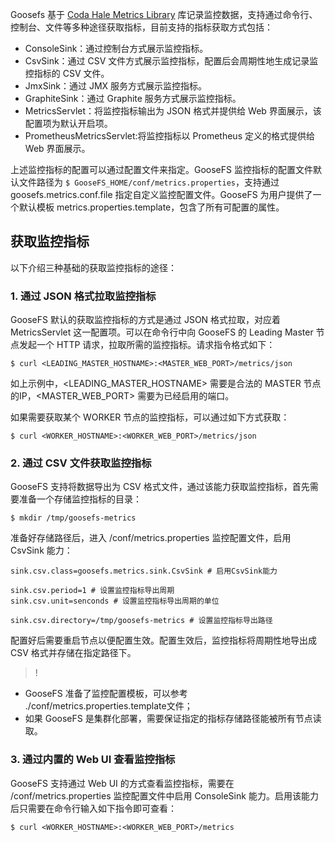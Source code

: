 Goosefs 基于 [Coda Hale Metrics Library](https://github.com/dropwizard/metrics) 库记录监控数据，支持通过命令行、控制台、文件等多种途径获取指标，目前支持的指标获取方式包括：

- ConsoleSink：通过控制台方式展示监控指标。
- CsvSink：通过 CSV 文件方式展示监控指标，配置后会周期性地生成记录监控指标的 CSV 文件。
- JmxSink：通过 JMX 服务方式展示监控指标。
- GraphiteSink：通过 Graphite 服务方式展示监控指标。
- MetricsServlet：将监控指标输出为 JSON 格式并提供给 Web 界面展示，该配置项为默认开启项。
- PrometheusMetricsServlet:将监控指标以 Prometheus 定义的格式提供给 Web 界面展示。

上述监控指标的配置可以通过配置文件来指定。GooseFS 监控指标的配置文件默认文件路径为 `$ GooseFS_HOME/conf/metrics.properties`，支持通过 goosefs.metrics.conf.file 指定自定义监控配置文件。GooseFS 为用户提供了一个默认模板 metrics.properties.template，包含了所有可配置的属性。

## 获取监控指标

以下介绍三种基础的获取监控指标的途径：

### 1. 通过 JSON 格式拉取监控指标

GooseFS 默认的获取监控指标的方式是通过 JSON 格式拉取，对应着 MetricsServlet 这一配置项。可以在命令行中向 GooseFS 的 Leading Master 节点发起一个 HTTP 请求，拉取所需的监控指标。请求指令格式如下：

```plaintext
$ curl <LEADING_MASTER_HOSTNAME>:<MASTER_WEB_PORT>/metrics/json
```

如上示例中，<LEADING_MASTER_HOSTNAME> 需要是合法的 MASTER 节点的IP，<MASTER_WEB_PORT> 需要为已经启用的端口。

如果需要获取某个 WORKER 节点的监控指标，可以通过如下方式获取：

```plaintext
$ curl <WORKER_HOSTNAME>:<WORKER_WEB_PORT>/metrics/json
```

### 2. 通过 CSV 文件获取监控指标

GooseFS 支持将数据导出为 CSV 格式文件，通过该能力获取监控指标，首先需要准备一个存储监控指标的目录：

```plaintext
$ mkdir /tmp/goosefs-metrics
```

准备好存储路径后，进入 /conf/metrics.properties 监控配置文件，启用 CsvSink 能力：

```plaintext
sink.csv.class=goosefs.metrics.sink.CsvSink # 启用CsvSink能力

sink.csv.period=1 # 设置监控指标导出周期
sink.csv.unit=senconds # 设置监控指标导出周期的单位

sink.csv.directory=/tmp/goosefs-metrics # 设置监控指标导出路径
```


配置好后需要重启节点以便配置生效。配置生效后，监控指标将周期性地导出成 CSV 格式并存储在指定路径下。

>!
- GooseFS 准备了监控配置模板，可以参考 ./conf/metrics.properties.template文件；
- 如果 GooseFS 是集群化部署，需要保证指定的指标存储路径能被所有节点读取。

### 3. 通过内置的 Web UI 查看监控指标

GooseFS 支持通过 Web UI 的方式查看监控指标，需要在  /conf/metrics.properties 监控配置文件中启用 ConsoleSink 能力。启用该能力后只需要在命令行输入如下指令即可查看：

```plaintext
$ curl <WORKER_HOSTNAME>:<WORKER_WEB_PORT>/metrics
```